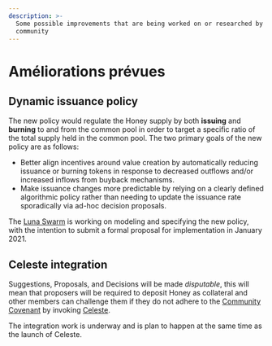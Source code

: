 ```yaml
---
description: >-
  Some possible improvements that are being worked on or researched by the
  community
---
```


# Améliorations prévues

## Dynamic issuance policy

The new policy would regulate the Honey supply by both **issuing** and **burning** to and from the common pool in order to target a specific ratio of the total supply held in the common pool. The two primary goals of the new policy are as follows:

* Better align incentives around value creation by automatically reducing issuance or burning tokens in response to decreased outflows and/or increased inflows from buyback mechanisms.  
* Make issuance changes more predictable by relying on a clearly defined algorithmic policy rather than needing to update the issuance rate sporadically via ad-hoc decision proposals. 

The [Luna Swarm](../../community/swarms/luna.md) is working on modeling and specifying the new policy, with the intention to submit a formal proposal for implementation in January 2021. 

## Celeste integration 

Suggestions, Proposals, and Decisions will be made _disputable_, this will mean that proposers will be required to deposit Honey as collateral and other members can challenge them if they do not adhere to the [Community Covenant](../../community-covenant.md) by invoking [Celeste](../../community/swarms/celeste.md). 

The integration work is underway and is plan to happen at the same time as the launch of Celeste.

